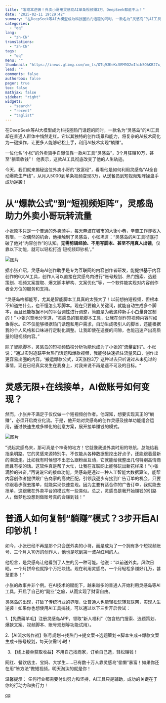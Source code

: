 ```yaml
---
title: "零成本逆袭！外卖小哥用灵感岛AI单条视频赚3万，DeepSeek都追不上！"
date: "2025-02-11 19:29:42"
summary: "在DeepSeek等AI大模型成为科技圈热门话题的同时，一款名为“灵感岛”的AI工具却在普通人群体中..."
categories:
  - "qq"
lang:
  - "zh-CN"
translations:
  - "zh-CN"
tags:
  - "qq"
menu: ""
thumbnail: "https://inews.gtimg.com/om_ls/OTq9JKeKcSEM9O2mIhihSOAKB27x_NfwgY_4nJt3jvLh4AA_640360/0"
lead: ""
comments: false
authorbox: false
pager: true
toc: false
mathjax: false
sidebar: "right"
widgets:
  - "search"
  - "recent"
  - "taglist"
---
```


在DeepSeek等AI大模型成为科技圈热门话题的同时，一款名为“灵感岛”的AI工具却在普通人群体中悄然走红。它以其独特的创作场景和能力，将复杂的AI技术简化为一键操作，让更多人能够轻松上手，利用AI技术实现“躺赚”。

一位化名“小张”的外卖骑手自曝仅靠一款AI工具“灵感岛”，3个月狂赚10万，甚至“躺着收钱”！ 他表示，这款AI工具彻底改变了他的人生轨迹。

今天，我们就来揭秘这位外卖小哥的“致富经”，看看他是如何利用灵感岛“AI全自动爆款生产线”，从月入5000到单条视频变现3万，从送餐员到短视频矩阵操盘手成功逆袭！

**从“爆款公式”到“短视频矩阵”，灵感岛助力外卖小哥玩转流量**
=================================

小张原本只是一个普通的外卖骑手，每天奔波在城市的大街小巷，辛苦工作却收入有限。一次偶然的机会，他接触到了灵感岛，小张坦言：“灵感岛的AI工具彻底打破了他对“内容创作”的认知。**无需剪辑经验、不用写脚本、甚至不用真人出镜**，仅靠以下功能，就可以轻松打造'短视频印钞机'。”

![图片](https://inews.gtimg.com/om_bt/OJ-ByxxJaFPecRL3Abb4YM3wlPdLFXlEXRXoQCBhJy43YAA/641)

据小张介绍，灵感岛AI创作助手是专为互联网的内容创作者研发，能提供基于内容创作的6大AI工具，创作人可以直接在灵感岛内进行“账号规划、热门搜索、选题策划、视频文案提取、爆文脚本解构、文案优化”等，一个软件能实现对内容创作者全方位的服务和支持。

“灵感岛啥都能写，尤其是智能脚本工具真的太强大了！以前想拍短视频，但根本不知道拍什么，也不懂怎么写脚本。现在只要输入关键词，就能自动生成多个脚本，而且还能根据不同的平台调性进行调整，简直是为我这种新手小白量身定制的！” 小张兴奋地分享道，“灵感岛的智能脚本工具，让我在创作短视频内容时如鱼得水。它不仅能够根据热门话题和用户需求，自动生成吸引人的脚本，还能根据我的个人风格和口味进行定制化调整。让我即使在送餐的间隙，也能迅速产出高质量的短视频内容。”

除了智能脚本，灵感岛的短视频热榜分析功能也成为了小张的“流量密码”。小张说：“通过实时追踪平台热门话题和爆款视频，我能够快速抓住流量风口，创作出更容易出圈的内容。‘搬运爆款公式，3天涨粉3万‘ 这种过去只听说过从未见过的事情，现在已经真实发生在我身上，对我来说不再是遥不可及的目标。“

**灵感无限+在线接单，AI做账号如何变现？**
========================

然而，小张并不满足于仅仅做一个短视频创作者。他深知，想要实现真正的“躺赚”，必须开启商业化流。于是，他开始对灵感岛的创作灵感及接单功能组合运用，通过快速生成多样化的创意方案，展开接单赚钱的模式。

![图片](https://inews.gtimg.com/om_bt/OosV3CsMPevuJfKA9RROEhtvy2ANJ6-enziuEQn-TpP58AA/641)

”说起灵感岛来，那可真是个神奇的地方！它就像我送外卖时用的导航，总能给我指条明路。它的灵感来源特别牛，不仅能从各种数据里挖出好点子，还能跟着最新的潮流走。比如我有时候想不出怎么跟粉丝互动，它就能给我整出几句特别高情商而且有梗的话。这软件真是帮了大忙，让我在互联网上能够玩出新花样来！“小张满脸的兴奋，”再说说它的接单功能，灵感岛是通过一种人工智能大数据算法，能帮内容创作者提供跟广告商家的高效匹配，引领我逐步有接到广告订单的机会，只要你跟着步骤去接单，就能实现快速变现。因为主要有适合你的广告订单，我就能去抢单，这跟我在外卖平台的模式有一些类似。总之，灵感岛是我开始赚钱的引路人，做梦也没想到做账号真的会赚到钱！“

**普通人如何复制“躺赚”模式？3步开启AI印钞机！**
============================

如今，小张已经不再是那个只会送外卖的小哥，而是成为了一个拥有多个短视频账号、三个月入10万的创作人，他也是吃到第一波AI红利的人。

他坦言，是灵感岛让他看到了人生的另一种可能。他说：“以前送外卖，风吹日晒，一个月拼命也就挣个万把块钱。现在利用灵感岛，一个月轻松多赚好几万，甚至更多！”

小张的故事并非个例。在AI技术的赋能下，越来越多的普通人开始利用灵感岛等AI工具，开启了自己的“副业”之旅，从而实现了财富自由。

灵感岛的出现，打破了传统行业的界限，让普通人也能轻松玩转互联网，实现人生逆袭！如果你也想使用AI工具搞钱，可以通过以下三步开启尝试：

1.【免费薅羊毛】注册灵感岛APP，领取“新人福利”（包含热门搜索、选题策划、爆款文案、视频脚本、账号规划等功能试用）。

2.【AI流水线作战】账号规划→找热门→提文案→选题策划→脚本生成→爆款文案生成→账号规划，每天仅需1小时！

3. 【线上接单获取收益】不用自己找商家，订单自己选，轻松赚钱！

网红、餐饮店主、宝妈、大学生……已有数十万人靠灵感岛“偷懒”暴富！如果你还在用“笨方法”做短视频，明天淘汰的就是你！

温馨提示： 任何行业都需要付出努力和坚持，AI工具只是辅助，成功的关键在于你的行动力和执行力！

[qq](https://new.qq.com/rain/a/20250211A07SKP00)
